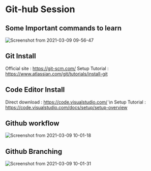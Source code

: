 # Git-hub Session 

## Some Important commands to learn
![Screenshot from 2021-03-09 09-56-47](https://user-images.githubusercontent.com/43840499/110418589-db383400-80bd-11eb-85ef-d7962a11038a.png)

## Git Install 
Official site : https://git-scm.com/ 
Setup Tutorial : https://www.atlassian.com/git/tutorials/install-git

## Code Editor Install
Direct download : https://code.visualstudio.com/ \n
Setup Tutorial : https://code.visualstudio.com/docs/setup/setup-overview

## Github workflow
![Screenshot from 2021-03-09 10-01-18](https://user-images.githubusercontent.com/43840499/110418985-7d581c00-80be-11eb-9940-ddda1df3ebfc.png)

## Github Branching
![Screenshot from 2021-03-09 10-01-31](https://user-images.githubusercontent.com/43840499/110419013-8943de00-80be-11eb-9bfc-8b071be59094.png)
